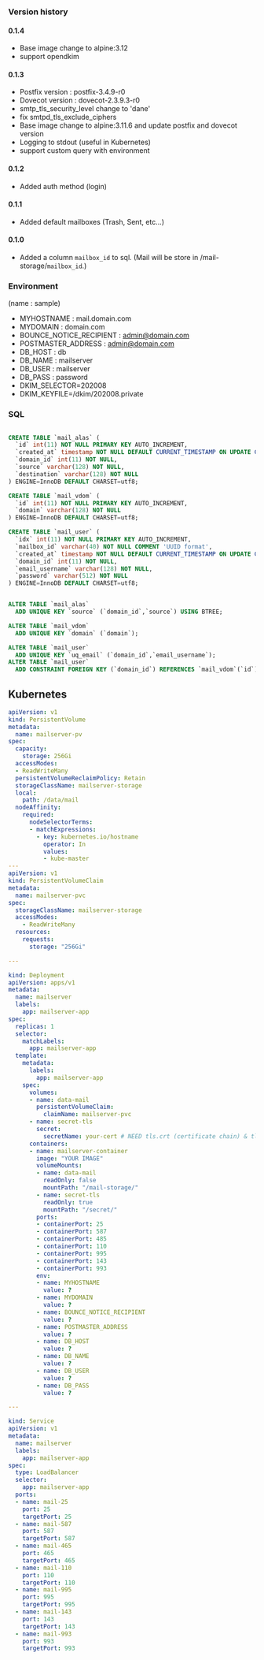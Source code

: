 ### Version history

#### 0.1.4
* Base image change to alpine:3.12
* support opendkim

#### 0.1.3
* Postfix version : postfix-3.4.9-r0
* Dovecot version : dovecot-2.3.9.3-r0
* smtp\_tls\_security\_level change to 'dane'
* fix smtpd\_tls\_exclude\_ciphers
* Base image change to alpine:3.11.6 and update postfix and dovecot version
* Logging to stdout (useful in Kubernetes)
* support custom query with environment

#### 0.1.2
* Added auth method (login)

#### 0.1.1
* Added default mailboxes (Trash, Sent, etc...)

#### 0.1.0
* Added a column `mailbox_id` to sql. (Mail will be store in /mail-storage/`mailbox_id`.)

### Environment

(name : sample)

* MYHOSTNAME : mail.domain.com
* MYDOMAIN : domain.com
* BOUNCE_NOTICE_RECIPIENT : admin@domain.com
* POSTMASTER_ADDRESS : admin@domain.com
* DB_HOST : db
* DB_NAME : mailserver
* DB_USER : mailserver
* DB_PASS : password
* DKIM_SELECTOR=202008
* DKIM_KEYFILE=/dkim/202008.private


### SQL

```sql

CREATE TABLE `mail_alas` (
  `id` int(11) NOT NULL PRIMARY KEY AUTO_INCREMENT,
  `created_at` timestamp NOT NULL DEFAULT CURRENT_TIMESTAMP ON UPDATE CURRENT_TIMESTAMP,
  `domain_id` int(11) NOT NULL,
  `source` varchar(128) NOT NULL,
  `destination` varchar(128) NOT NULL
) ENGINE=InnoDB DEFAULT CHARSET=utf8;

CREATE TABLE `mail_vdom` (
  `id` int(11) NOT NULL PRIMARY KEY AUTO_INCREMENT,
  `domain` varchar(128) NOT NULL
) ENGINE=InnoDB DEFAULT CHARSET=utf8;

CREATE TABLE `mail_user` (
  `idx` int(11) NOT NULL PRIMARY KEY AUTO_INCREMENT,
  `mailbox_id` varchar(40) NOT NULL COMMENT 'UUID format',
  `created_at` timestamp NOT NULL DEFAULT CURRENT_TIMESTAMP ON UPDATE CURRENT_TIMESTAMP,
  `domain_id` int(11) NOT NULL,
  `email_username` varchar(128) NOT NULL,
  `password` varchar(512) NOT NULL
) ENGINE=InnoDB DEFAULT CHARSET=utf8;


ALTER TABLE `mail_alas`
  ADD UNIQUE KEY `source` (`domain_id`,`source`) USING BTREE;

ALTER TABLE `mail_vdom`
  ADD UNIQUE KEY `domain` (`domain`);

ALTER TABLE `mail_user`
  ADD UNIQUE KEY `uq_email` (`domain_id`,`email_username`);
ALTER TABLE `mail_user`
  ADD CONSTRAINT FOREIGN KEY (`domain_id`) REFERENCES `mail_vdom`(`id`);


```



## Kubernetes

```yaml
apiVersion: v1
kind: PersistentVolume
metadata:
  name: mailserver-pv
spec:
  capacity:
    storage: 256Gi
  accessModes:
  - ReadWriteMany
  persistentVolumeReclaimPolicy: Retain
  storageClassName: mailserver-storage
  local:
    path: /data/mail
  nodeAffinity:
    required:
      nodeSelectorTerms:
      - matchExpressions:
        - key: kubernetes.io/hostname
          operator: In
          values:
          - kube-master
---
apiVersion: v1
kind: PersistentVolumeClaim
metadata:
  name: mailserver-pvc
spec:
  storageClassName: mailserver-storage
  accessModes:
    - ReadWriteMany
  resources:
    requests:
      storage: "256Gi"

---

kind: Deployment
apiVersion: apps/v1
metadata:
  name: mailserver
  labels:
    app: mailserver-app
spec:
  replicas: 1
  selector:
    matchLabels:
      app: mailserver-app
  template:
    metadata:
      labels:
        app: mailserver-app
    spec:
      volumes:
      - name: data-mail
        persistentVolumeClaim:
          claimName: mailserver-pvc
      - name: secret-tls
        secret:
          secretName: your-cert # NEED tls.crt (certificate chain) & tls.key (private key)
      containers:
      - name: mailserver-container
        image: "YOUR IMAGE"
        volumeMounts:
        - name: data-mail
          readOnly: false
          mountPath: "/mail-storage/"
        - name: secret-tls
          readOnly: true
          mountPath: "/secret/"
        ports:
        - containerPort: 25
        - containerPort: 587
        - containerPort: 485
        - containerPort: 110
        - containerPort: 995
        - containerPort: 143
        - containerPort: 993
        env:
        - name: MYHOSTNAME
          value: ?
        - name: MYDOMAIN
          value: ?
        - name: BOUNCE_NOTICE_RECIPIENT
          value: ?
        - name: POSTMASTER_ADDRESS
          value: ?
        - name: DB_HOST
          value: ?
        - name: DB_NAME
          value: ?
        - name: DB_USER
          value: ?
        - name: DB_PASS
          value: ?

---

kind: Service
apiVersion: v1
metadata:
  name: mailserver
  labels:
    app: mailserver-app
spec:
  type: LoadBalancer
  selector:
    app: mailserver-app
  ports:
  - name: mail-25
    port: 25
    targetPort: 25
  - name: mail-587
    port: 587
    targetPort: 587
  - name: mail-465
    port: 465
    targetPort: 465
  - name: mail-110
    port: 110
    targetPort: 110
  - name: mail-995
    port: 995
    targetPort: 995
  - name: mail-143
    port: 143
    targetPort: 143
  - name: mail-993
    port: 993
    targetPort: 993


```

